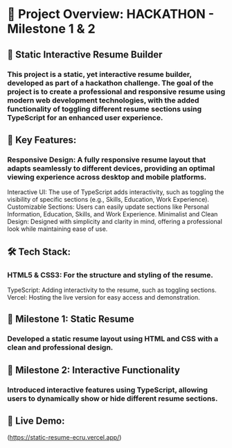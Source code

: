 # 🚀 Project Overview: HACKATHON - Milestone 1 & 2
## 📌 Static Interactive Resume Builder

### This project is a static, yet interactive resume builder, developed as part of a hackathon challenge. The goal of the project is to create a professional and responsive resume using modern web development technologies, with the added functionality of toggling different resume sections using TypeScript for an enhanced user experience.

## 🎯 Key Features:

### Responsive Design: A fully responsive resume layout that adapts seamlessly to different devices, providing an optimal viewing experience across desktop and mobile platforms.
Interactive UI: The use of TypeScript adds interactivity, such as toggling the visibility of specific sections (e.g., Skills, Education, Work Experience).
Customizable Sections: Users can easily update sections like Personal Information, Education, Skills, and Work Experience.
Minimalist and Clean Design: Designed with simplicity and clarity in mind, offering a professional look while maintaining ease of use.

## 🛠 Tech Stack:
### HTML5 & CSS3: For the structure and styling of the resume.
TypeScript: Adding interactivity to the resume, such as toggling sections.
Vercel: Hosting the live version for easy access and demonstration.

## 🌟 Milestone 1: Static Resume
### Developed a static resume layout using HTML and CSS with a clean and professional design.

## 🌟 Milestone 2: Interactive Functionality
### Introduced interactive features using TypeScript, allowing users to dynamically show or hide different resume sections.

## 📄 Live Demo:
(https://static-resume-ecru.vercel.app/)
